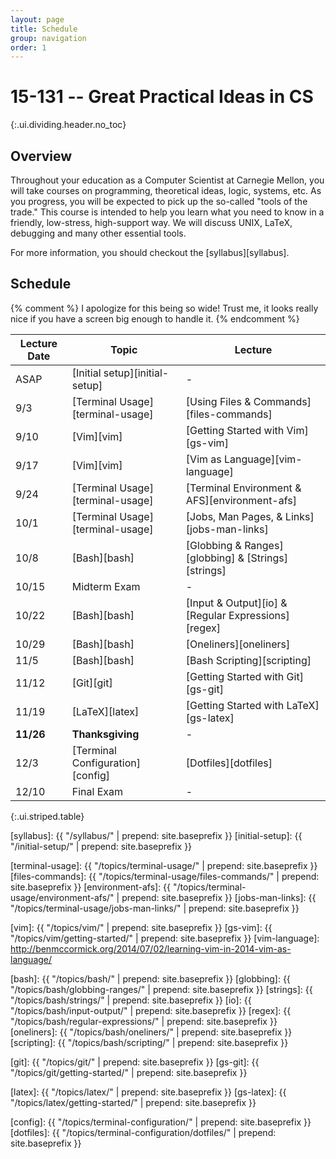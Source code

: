 ```yaml
---
layout: page
title: Schedule
group: navigation
order: 1
---
```


# 15-131 -- Great Practical Ideas in CS
{:.ui.dividing.header.no_toc}

## Overview

Throughout your education as a Computer Scientist at Carnegie Mellon, you will
take courses on programming, theoretical ideas, logic, systems, etc. As you
progress, you will be expected to pick up the so-called "tools of the trade."
This course is intended to help you learn what you need to know in a friendly,
low-stress, high-support way. We will discuss UNIX, LaTeX, debugging and many
other essential tools.

For more information, you should checkout the [syllabus][syllabus].

## Schedule

{% comment %}
I apologize for this being so wide! Trust me, it looks really nice if you have
a screen big enough to handle it.
{% endcomment %}

| Lecture Date | Topic                            | Lecture                                             |
| ------------ | -----                            | -------                                             |
| ASAP         | [Initial setup][initial-setup]   | -                                                   |
| 9/3          | [Terminal Usage][terminal-usage] | [Using Files & Commands][files-commands]            |
| 9/10         | [Vim][vim]                       | [Getting Started with Vim][gs-vim]                  |
| 9/17         | [Vim][vim]                       | [Vim as Language][vim-language]                     |
| 9/24         | [Terminal Usage][terminal-usage] | [Terminal Environment & AFS][environment-afs]       |
| 10/1         | [Terminal Usage][terminal-usage] | [Jobs, Man Pages, & Links][jobs-man-links]          |
| 10/8         | [Bash][bash]                     | [Globbing & Ranges][globbing] & [Strings][strings]  |
| 10/15        | Midterm Exam                     | -                                                   |
| 10/22        | [Bash][bash]                     | [Input & Output][io] & [Regular Expressions][regex] |
| 10/29        | [Bash][bash]                     | [Oneliners][oneliners]                              |
| 11/5         | [Bash][bash]                     | [Bash Scripting][scripting]                         |
| 11/12        | [Git][git]                       | [Getting Started with Git][gs-git]                  |
| 11/19        | [LaTeX][latex]                   | [Getting Started with LaTeX][gs-latex]              |
| __11/26__    | __Thanksgiving__                 | -                                                   |
| 12/3         | [Terminal Configuration][config] | [Dotfiles][dotfiles] |
| 12/10        | Final Exam                       | - |
{:.ui.striped.table}

[puzzle1]: https://www.google.com/
[syllabus]: {{ "/syllabus/" | prepend: site.baseprefix }}
[initial-setup]: {{ "/initial-setup/" | prepend: site.baseprefix }}

[terminal-usage]:  {{ "/topics/terminal-usage/"                 | prepend: site.baseprefix }}
[files-commands]:  {{ "/topics/terminal-usage/files-commands/"  | prepend: site.baseprefix }}
[environment-afs]: {{ "/topics/terminal-usage/environment-afs/" | prepend: site.baseprefix }}
[jobs-man-links]:  {{ "/topics/terminal-usage/jobs-man-links/"  | prepend: site.baseprefix }}

[vim]:    {{ "/topics/vim/"                 | prepend: site.baseprefix }}
[gs-vim]: {{ "/topics/vim/getting-started/" | prepend: site.baseprefix }}
[vim-language]: http://benmccormick.org/2014/07/02/learning-vim-in-2014-vim-as-language/

[bash]:      {{ "/topics/bash/"                     | prepend: site.baseprefix }}
[globbing]:  {{ "/topics/bash/globbing-ranges/"     | prepend: site.baseprefix }}
[strings]:   {{ "/topics/bash/strings/"             | prepend: site.baseprefix }}
[io]:        {{ "/topics/bash/input-output/"        | prepend: site.baseprefix }}
[regex]:     {{ "/topics/bash/regular-expressions/" | prepend: site.baseprefix }}
[oneliners]: {{ "/topics/bash/oneliners/"           | prepend: site.baseprefix }}
[scripting]: {{ "/topics/bash/scripting/"           | prepend: site.baseprefix }}

[git]:    {{ "/topics/git/"                 | prepend: site.baseprefix }}
[gs-git]: {{ "/topics/git/getting-started/" | prepend: site.baseprefix }}

[latex]:    {{ "/topics/latex/"                 | prepend: site.baseprefix }}
[gs-latex]: {{ "/topics/latex/getting-started/" | prepend: site.baseprefix }}

[config]:   {{ "/topics/terminal-configuration/"          | prepend: site.baseprefix }}
[dotfiles]: {{ "/topics/terminal-configuration/dotfiles/" | prepend: site.baseprefix }}

